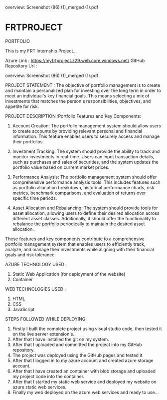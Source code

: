 overview: Screenshot (86) (1)_merged (1).pdf


# FRTPROJECT
PORTFOLIO

This is my FRT Internship Project...

Azure Link : https://myfrtproject.z29.web.core.windows.net/
GitHub Repository Url :


overview: Screenshot (86) (1)_merged (1).pdf


PROJECT STATEMENT : The objective of portfolio management is to create and maintain a personalized plan for investing over the long term in order to meet an individual's key financial goals. This means selecting a mix of investments that matches the person's responsibilities, objectives, and appetite for risk.

PROJECT DESCRIPTION :Portfolio Features and Key Components:

1. Account Creation: The portfolio management system should allow users to create accounts by providing relevant personal and financial information. This feature enables users to securely access and manage their portfolios.

2. Investment Tracking: The system should provide the ability to track and monitor investments in real-time. Users can input transaction details, such as purchases and sales of securities, and the system updates the portfolio value based on current market prices.

3. Performance Analysis: The portfolio management system should offer comprehensive performance analysis tools. This includes features such as portfolio allocation breakdown, historical performance charts, risk metrics, benchmark comparisons, and evaluation of returns over specific time periods.

4. Asset Allocation and Rebalancing: The system should provide tools for asset allocation, allowing users to define their desired allocation across different asset classes. Additionally, it should offer the functionality to rebalance the portfolio periodically to maintain the desired asset allocation.

These features and key components contribute to a comprehensive portfolio management system that enables users to efficiently track, analyze, and manage their investments while aligning with their financial goals and risk tolerance.


AZURE TECHNOLOGY USED : 
1. Static Web Application (for deployment of the website)
2. Container
   
WEB TECHNOLOGIES  USED :
1. HTML
2. CSS
3. JavaScript
   
STEPS FOLLOWED WHILE DEPLOYING: 
1. Firstly  I built the complete project  using visual studio code, then tested it on the live server extension's.
2. After that I have installed the git on my system.
3. After that I uploaded and committed the project into my GitHub  repository.
4. The project was deployed using the GitHub pages and tested it.
5. After that I logged in to my azure account and created azure storage account.
6. After that I have created an container with blob storage and uploaded my project code into the container.
7. After that I started my static web service and deployed my website on azure static web services.
8. Finally my web deployed on the azure web services and ready to use...
